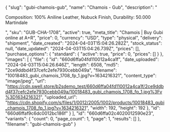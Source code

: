 {
  "slug": "gubi-chamois-gub",
  "name": "Chamois - Gub",
  "description": "<p>Composition: 100% Aniline Leather, Nubuck Finish, Durability: 50.000 Martindale</p>",
  "sku": "GUB-CHA-1708",
  "active": true,
  "meta_title": "Chamois | Buy Gubi online at A+R",
  "price": 0,
  "currency": "USD",
  "type": "physical",
  "delivery": "shipment",
  "date_created": "2024-04-03T15:04:26.282Z",
  "stock_status": null,
  "date_updated": "2024-04-03T15:04:26.739Z",
  "prices": [],
  "purchase_options": {
    "standard": {
      "active": true,
      "price": 0,
      "prices": []
    }
  },
  "images": [
    {
      "file": {
        "id": "660d6ffa04fd110012a4ca1f",
        "date_uploaded": "2024-04-03T15:04:26.646Z",
        "length": 6508,
        "md5": "2ce9ddbd4f37cefc2efe7930cebb049a",
        "filename": "10018483_gubi_chamois_1708_fp_1.jpg?v=1634216321",
        "content_type": "image/jpeg",
        "url": "https://cdn.swell.store/b2sdemo_test/660d6ffa04fd110012a4ca1f/2ce9ddbd4f37cefc2efe7930cebb049a/10018483_gubi_chamois_1708_fp_1.jpg%3Fv%3D1634216321",
        "uploaded_url": "https://cdn.shopify.com/s/files/1/0012/2005/1002/products/10018483_gubi_chamois_1708_fp_1.jpg?v=1634216321",
        "width": 192,
        "height": 192
      },
      "id": "660d6ffaf9c6dc0012bc186f"
    }
  ],
  "id": "660d6ffa02c4020012590e23",
  "variants": {
    "count": 0,
    "page_count": 1,
    "page": 1,
    "results": []
  },
  "filename": "gubi-chamois-gub"
}